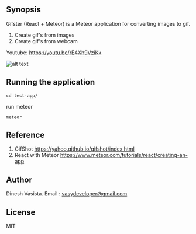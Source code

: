 ## Synopsis

Gifster (React + Meteor) is a Meteor application for converting images to gif.
1) Create gif's from images
2) Create gif's from webcam

Youtube: 
https://youtu.be/rE4Xh9VziKk


![alt text](http://i.imgur.com/NQlwv9C.gifv)


## Running the application

```
cd test-app/
```
run meteor 
```
meteor
```

## Reference
1) GifShot  https://yahoo.github.io/gifshot/index.html
2) React with Meteor  https://www.meteor.com/tutorials/react/creating-an-app


## Author

Dinesh Vasista. Email : vasydeveloper@gmail.com

## License

MIT
